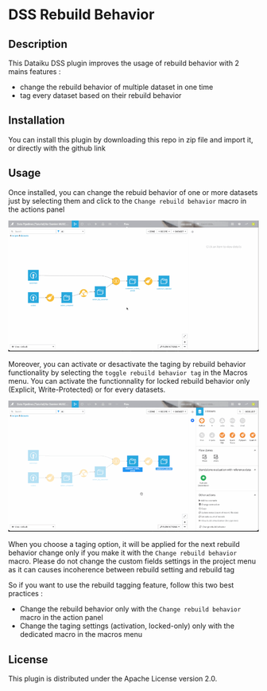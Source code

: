 # DSS Rebuild Behavior

## Description
This Dataiku DSS plugin improves the usage of rebuild behavior with 2 mains features : 
  * change the rebuild behavior of multiple dataset in one time
  * tag every dataset based on their rebuild behavior

## Installation
You can install this plugin by downloading this repo in zip file and import it, or directly with the github link

## Usage
Once installed, you can change the rebuid behavior of one or more datasets just by selecting them and click to the `Change rebuild behavior` macro in the actions panel

![](doc/001_change_rebuild.gif)

Moreover, you can activate or desactivate the taging by rebuild behavior functionality by selecting the `toggle rebuild behavior tag` in the Macros menu.
You can activate the functionnality for locked rebuild behavior only (Explicit, Write-Protected) or for every datasets.

![](doc/002_activate_tag.gif)

When you choose a taging option, it will be applied for the next rebuild behavior change only if you make it with the `Change rebuild behavior` macro.
Please do not change the custom fields settings in the project menu as it can causes incoherence between rebuild setting and rebuild tag

So if you want to use the rebuild tagging feature, follow this two best practices : 
  * Change the rebuild behavior only with the `Change rebuild behavior` macro in the action panel
  * Change the taging settings (activation, locked-only) only with the dedicated macro in the macros menu

## License
This plugin is distributed under the Apache License version 2.0.